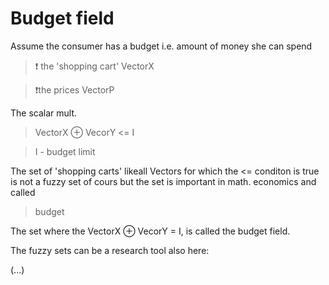 # Budget field

Assume the consumer has a budget i.e. amount of money she can spend

> ❗ the 'shopping cart' VectorX

> ❗the prices VectorP

The scalar mult. 

> VectorX ⊕ VecorY <= I

> I - budget limit

The set of 'shopping carts' likeall Vectors for which the <= conditon is true
is not a fuzzy set of cours but the set is important in math. economics and called

> budget

The set where the VectorX ⊕ VecorY = I, is called the budget field.

The fuzzy sets can be a research tool also here:

(...)
